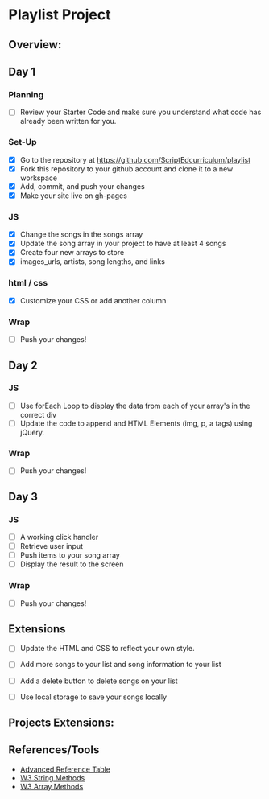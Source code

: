 # Playlist Project

## Overview: 

## Day 1
### Planning
- [ ] Review your Starter Code and make sure you understand what code has already been written for you.
### Set-Up
- [x] Go to the repository at https://github.com/ScriptEdcurriculum/playlist
- [x] Fork this repository to your github account and clone it to a new workspace
- [x] Add, commit, and push your changes
- [x] Make your site live on gh-pages

### JS
- [x] Change the songs in the songs array
- [x] Update the song array in your project to have at least 4 songs
- [x] Create four new arrays to store
- [x] images_urls, artists, song lengths, and links
### html / css
- [x] Customize your CSS or add another column

### Wrap
- [ ] Push your changes!

## Day 2
### JS
- [ ] Use forEach Loop to display the data from each of your array's in the correct div
- [ ] Update the code to append and HTML Elements (img, p, a tags) using jQuery. 
### Wrap
- [ ] Push your changes!


## Day 3
### JS
- [ ] A working click handler
- [ ] Retrieve user input
- [ ] Push items to your song array
- [ ] Display the result to the screen

### Wrap
- [ ] Push your changes!

## Extensions
- [ ] Update the HTML and CSS to reflect your own style.
- [ ] Add more songs to your list and song information to your list
- [ ] Add a delete button to delete songs on your list
- [ ] Use local storage to save your songs locally



## Projects Extensions:

## References/Tools
* [Advanced Reference Table]()
* [W3 String Methods](https://www.w3schools.com/js/js_string_methods.asp)
* [W3 Array Methods](https://www.w3schools.com/js/js_array_methods.asp)

